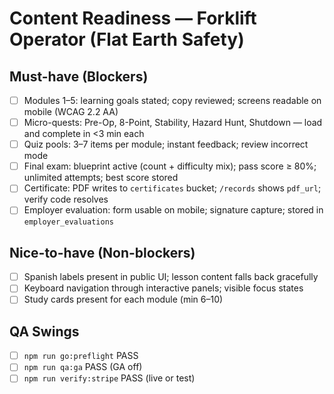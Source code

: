 # Content Readiness — Forklift Operator (Flat Earth Safety)

## Must-have (Blockers)
- [ ] Modules 1–5: learning goals stated; copy reviewed; screens readable on mobile (WCAG 2.2 AA)
- [ ] Micro-quests: Pre-Op, 8-Point, Stability, Hazard Hunt, Shutdown — load and complete in <3 min each
- [ ] Quiz pools: 3–7 items per module; instant feedback; review incorrect mode
- [ ] Final exam: blueprint active (count + difficulty mix); pass score ≥ 80%; unlimited attempts; best score stored
- [ ] Certificate: PDF writes to `certificates` bucket; `/records` shows `pdf_url`; verify code resolves
- [ ] Employer evaluation: form usable on mobile; signature capture; stored in `employer_evaluations`

## Nice-to-have (Non-blockers)
- [ ] Spanish labels present in public UI; lesson content falls back gracefully
- [ ] Keyboard navigation through interactive panels; visible focus states
- [ ] Study cards present for each module (min 6–10)

## QA Swings
- [ ] `npm run go:preflight` PASS
- [ ] `npm run qa:ga` PASS (GA off)
- [ ] `npm run verify:stripe` PASS (live or test)

